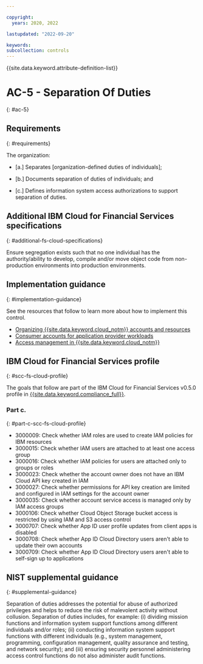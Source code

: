```yaml
---

copyright:
  years: 2020, 2022

lastupdated: "2022-09-20"

keywords: 
subcollection: controls
---
```


{{site.data.keyword.attribute-definition-list}}

# AC-5 - Separation Of Duties
{: #ac-5}

## Requirements
{: #requirements}

The organization:

- \[a.\] Separates [organization-defined duties of individuals];

- \[b.\] Documents separation of duties of individuals; and

- \[c.\] Defines information system access authorizations to support separation of duties.

## Additional IBM Cloud for Financial Services specifications
{: #additional-fs-cloud-specifications}

Ensure segregation exists such that no one individual has the authority/ability to develop, compile and/or move object code from non-production environments into production environments.

## Implementation guidance
{: #implementation-guidance}

See the resources that follow to learn more about how to implement this control.

- [Organizing {{site.data.keyword.cloud_notm}} accounts and resources](/docs/framework-financial-services?topic=framework-financial-services-shared-account-organization)
- [Consumer accounts for application provider workloads](/docs/framework-financial-services?topic=framework-financial-services-shared-account-consumer)
- [Access management in {{site.data.keyword.cloud_notm}}](/docs/framework-financial-services?topic=framework-financial-services-shared-account-access-management)

## IBM Cloud for Financial Services profile
{: #scc-fs-cloud-profile}

The goals that follow are part of the IBM Cloud for Financial Services v0.5.0 profile in [{{site.data.keyword.compliance_full}}](/docs/security-compliance?topic=security-compliance-getting-started).

### Part c.
{: #part-c-scc-fs-cloud-profile}

- 3000009: Check whether IAM roles are used to create IAM policies for IBM resources
- 3000015: Check whether IAM users are attached to at least one access group
- 3000016: Check whether IAM policies for users are attached only to groups or roles
- 3000023: Check whether the account owner does not have an IBM Cloud API key created in IAM
- 3000027: Check whether permissions for API key creation are limited and configured in IAM settings for the account owner
- 3000035: Check whether account service access is managed only by IAM access groups
- 3000106: Check whether Cloud Object Storage bucket access is restricted by using IAM and S3 access control
- 3000707: Check whether App ID user profile updates from client apps is disabled
- 3000708: Check whether App ID Cloud Directory users aren't able to update their own accounts
- 3000709: Check whether App ID Cloud Directory users aren't able to self-sign up to applications

## NIST supplemental guidance
{: #supplemental-guidance}

Separation of duties addresses the potential for abuse of authorized privileges and helps to reduce the risk of malevolent activity without collusion. Separation of duties includes, for example: (i) dividing mission functions and information system support functions among different individuals and/or roles; (ii) conducting information system support functions with different individuals (e.g., system management, programming, configuration management, quality assurance and testing, and network security); and (iii) ensuring security personnel administering access control functions do not also administer audit functions.

